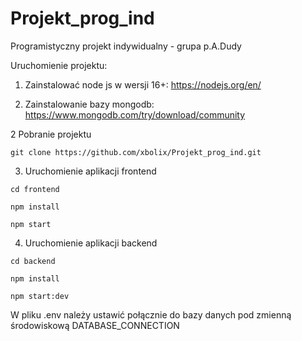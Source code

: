 # Projekt_prog_ind

Programistyczny projekt indywidualny - grupa p.A.Dudy

Uruchomienie projektu:

1. Zainstalować node js w wersji 16+: https://nodejs.org/en/

2. Zainstalowanie bazy mongodb: https://www.mongodb.com/try/download/community

2 Pobranie projektu

`git clone https://github.com/xbolix/Projekt_prog_ind.git`

3. Uruchomienie aplikacji frontend

`cd frontend`

`npm install`

`npm start`

4. Uruchomienie aplikacji backend

`cd backend`

`npm install`

`npm start:dev`

W pliku .env należy ustawić połącznie do bazy danych pod zmienną środowiskową DATABASE_CONNECTION
